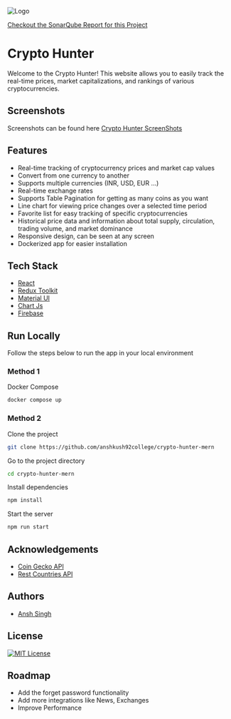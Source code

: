 ![Logo](https://res.cloudinary.com/dicbnntfh/image/upload/v1671525723/spotify-clone/logo_tdxo2z.png)

[Checkout the SonarQube Report for this Project](https://sonarqube.betterpw.live/dashboard?id=crypto-hunter-ansh-test)

# Crypto Hunter

Welcome to the Crypto Hunter! This website allows you to easily track the real-time prices, market capitalizations, and rankings of various cryptocurrencies.

## Screenshots

Screenshots can be found here [Crypto Hunter ScreenShots](https://drive.google.com/drive/folders/1IxjV7ABFZrWZeAX8e0eqgz5szZ--lbMb?usp=sharing)

## Features

- Real-time tracking of cryptocurrency prices and market cap values
- Convert from one currency to another
- Supports multiple currencies (INR, USD, EUR ...)
- Real-time exchange rates
- Supports Table Pagination for getting as many coins as you want
- Line chart for viewing price changes over a selected time period
- Favorite list for easy tracking of specific cryptocurrencies
- Historical price data and information about total supply, circulation, trading volume, and market dominance
- Responsive design, can be seen at any screen
- Dockerized app for easier installation

## Tech Stack

- [React](https://reactjs.org/)
- [Redux Toolkit](https://redux-toolkit.js.org/)
- [Material UI](https://mui.com/)
- [Chart Js](https://www.chartjs.org/)
- [Firebase](https://firebase.google.com/)

## Run Locally

Follow the steps below to run the app in your local environment

### Method 1

Docker Compose

```bash
docker compose up
```

### Method 2

Clone the project

```bash
git clone https://github.com/anshkush92college/crypto-hunter-mern
```

Go to the project directory

```bash
cd crypto-hunter-mern
```

Install dependencies

```bash
npm install
```

Start the server

```bash
npm run start
```

## Acknowledgements

- [Coin Gecko API](https://www.coingecko.com/en/api/documentation)
- [Rest Countries API](https://restcountries.com/)

## Authors

- [Ansh Singh](https://github.com/anshkush92college)

## License

[![MIT License](https://img.shields.io/badge/License-MIT-green.svg)](https://choosealicense.com/licenses/mit/)

## Roadmap

- Add the forget password functionality
- Add more integrations like News, Exchanges
- Improve Performance

